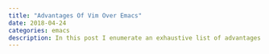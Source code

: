 ```yaml
---
title: "Advantages Of Vim Over Emacs"
date: 2018-04-24
categories: emacs
description: In this post I enumerate an exhaustive list of advantages that the venerable Vim carries over the embattled Emacs.
---
```


